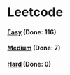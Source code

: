 # Leetcode

<h4><a href="https://github.com/lon-yang/leetcode/blob/master/docs/Easy.md">Easy</a>  (Done: 116)</h4>
<h4><a href="https://github.com/lon-yang/leetcode/blob/master/docs/Medium.md">Medium</a>  (Done: 7)</h4>
<h4><a href="https://github.com/lon-yang/leetcode/blob/master/docs/Hard.md">Hard</a>  (Done: 0)</h4>
